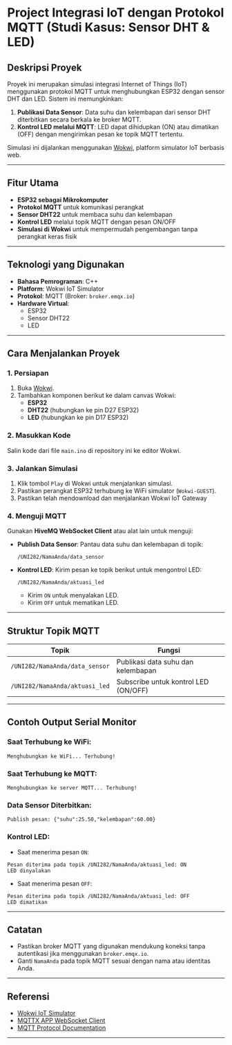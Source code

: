 # Project Integrasi IoT dengan Protokol MQTT (Studi Kasus: Sensor DHT & LED)

## Deskripsi Proyek
Proyek ini merupakan simulasi integrasi Internet of Things (IoT) menggunakan protokol MQTT untuk menghubungkan ESP32 dengan sensor DHT dan LED. Sistem ini memungkinkan:

1. **Publikasi Data Sensor**: Data suhu dan kelembapan dari sensor DHT diterbitkan secara berkala ke broker MQTT.
2. **Kontrol LED melalui MQTT**: LED dapat dihidupkan (ON) atau dimatikan (OFF) dengan mengirimkan pesan ke topik MQTT tertentu.

Simulasi ini dijalankan menggunakan [Wokwi](https://wokwi.com/), platform simulator IoT berbasis web.

---

## Fitur Utama
- **ESP32 sebagai Mikrokomputer**
- **Protokol MQTT** untuk komunikasi perangkat
- **Sensor DHT22** untuk membaca suhu dan kelembapan
- **Kontrol LED** melalui topik MQTT dengan pesan ON/OFF
- **Simulasi di Wokwi** untuk mempermudah pengembangan tanpa perangkat keras fisik

---

## Teknologi yang Digunakan
- **Bahasa Pemrograman**: C++
- **Platform**: Wokwi IoT Simulator
- **Protokol**: MQTT (Broker: `broker.emqx.io`)
- **Hardware Virtual**:
  - ESP32
  - Sensor DHT22
  - LED

---

## Cara Menjalankan Proyek

### 1. Persiapan
1. Buka [Wokwi](https://wokwi.com/projects/new/esp32).
2. Tambahkan komponen berikut ke dalam canvas Wokwi:
   - **ESP32**
   - **DHT22** (hubungkan ke pin D27 ESP32)
   - **LED** (hubungkan ke pin D17 ESP32)

### 2. Masukkan Kode
Salin kode dari file `main.ino` di repository ini ke editor Wokwi.

### 3. Jalankan Simulasi
1. Klik tombol `Play` di Wokwi untuk menjalankan simulasi.
2. Pastikan perangkat ESP32 terhubung ke WiFi simulator (`Wokwi-GUEST`).
3. Pastikan telah mendownload dan menjalankan Wokwi IoT Gateway

### 4. Menguji MQTT
Gunakan **HiveMQ WebSocket Client** atau alat lain untuk menguji:
- **Publish Data Sensor**: Pantau data suhu dan kelembapan di topik:
  ```
  /UNI282/NamaAnda/data_sensor
  ```
- **Kontrol LED**: Kirim pesan ke topik berikut untuk mengontrol LED:
  ```
  /UNI282/NamaAnda/aktuasi_led
  ```
  - Kirim `ON` untuk menyalakan LED.
  - Kirim `OFF` untuk mematikan LED.

---

## Struktur Topik MQTT
| **Topik**                             | **Fungsi**                              |
|---------------------------------------|-----------------------------------------|
| `/UNI282/NamaAnda/data_sensor`        | Publikasi data suhu dan kelembapan      |
| `/UNI282/NamaAnda/aktuasi_led`        | Subscribe untuk kontrol LED (ON/OFF)    |

---

## Contoh Output Serial Monitor
### Saat Terhubung ke WiFi:
```
Menghubungkan ke WiFi... Terhubung!
```

### Saat Terhubung ke MQTT:
```
Menghubungkan ke server MQTT... Terhubung!
```

### Data Sensor Diterbitkan:
```
Publish pesan: {"suhu":25.50,"kelembapan":60.00}
```

### Kontrol LED:
- Saat menerima pesan `ON`:
```
Pesan diterima pada topik /UNI282/NamaAnda/aktuasi_led: ON
LED dinyalakan
```
- Saat menerima pesan `OFF`:
```
Pesan diterima pada topik /UNI282/NamaAnda/aktuasi_led: OFF
LED dimatikan
```

---

## Catatan
- Pastikan broker MQTT yang digunakan mendukung koneksi tanpa autentikasi jika menggunakan `broker.emqx.io`.
- Ganti `NamaAnda` pada topik MQTT sesuai dengan nama atau identitas Anda.

---

## Referensi
- [Wokwi IoT Simulator](https://wokwi.com/)
- [MQTTX APP WebSocket Client](https://mqttx.app/web)
- [MQTT Protocol Documentation](https://mqtt.org/)

---

